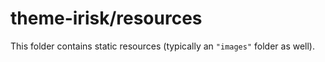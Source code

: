 # theme-irisk/resources

This folder contains static resources (typically an `"images"` folder as well).
